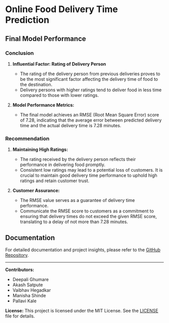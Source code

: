 # Online Food Delivery Time Prediction

## Final Model Performance

### Conclusion

1. **Influential Factor: Rating of Delivery Person**
   - The rating of the delivery person from previous deliveries proves to be the most significant factor affecting the delivery time of food to the destination.
   - Delivery persons with higher ratings tend to deliver food in less time compared to those with lower ratings.

2. **Model Performance Metrics:**
   - The final model achieves an RMSE (Root Mean Square Error) score of 7.28, indicating that the average error between predicted delivery time and the actual delivery time is 7.28 minutes.

### Recommendation

1. **Maintaining High Ratings:**
   - The rating received by the delivery person reflects their performance in delivering food promptly.
   - Consistent low ratings may lead to a potential loss of customers. It is crucial to maintain good delivery time performance to uphold high ratings and retain customer trust.

2. **Customer Assurance:**
   - The RMSE value serves as a guarantee of delivery time performance.
   - Communicate the RMSE score to customers as a commitment to ensuring that delivery times do not exceed the given RMSE score, translating to a delay of not more than 7.28 minutes.

## Documentation

For detailed documentation and project insights, please refer to the [GitHub Repository](https://github.com/Vaizer0/Online-food-delivery-time-prdeiction.git).

---

**Contributors:**
- Deepali Ghumare
- Akash Satpute
- Vaibhav Hegadkar
- Manisha Shinde
- Pallavi Kale

**License:** This project is licensed under the MIT License. See the [LICENSE](LICENSE) file for details.
